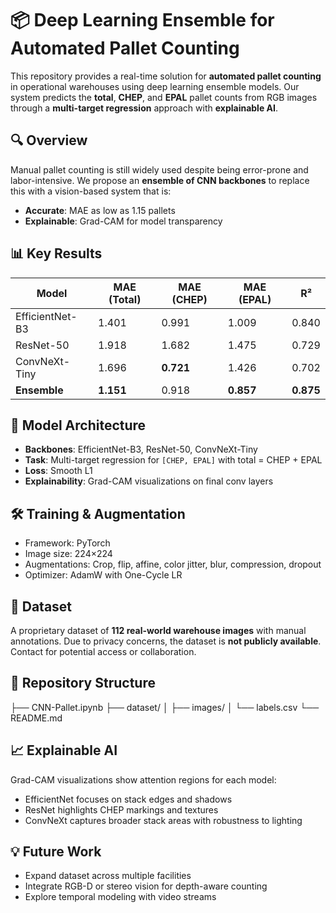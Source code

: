 # 📦 Deep Learning Ensemble for Automated Pallet Counting

This repository provides a real-time solution for **automated pallet counting** in operational warehouses using deep learning ensemble models. Our system predicts the **total**, **CHEP**, and **EPAL** pallet counts from RGB images through a **multi-target regression** approach with **explainable AI**.


## 🔍 Overview

Manual pallet counting is still widely used despite being error-prone and labor-intensive. We propose an **ensemble of CNN backbones** to replace this with a vision-based system that is:

- **Accurate**: MAE as low as 1.15 pallets
- **Explainable**: Grad-CAM for model transparency

## 📊 Key Results

| Model           | MAE (Total) | MAE (CHEP) | MAE (EPAL) | R²       |
|----------------|-------------|------------|------------|-----------|
| EfficientNet-B3| 1.401       | 0.991      | 1.009      | 0.840     |
| ResNet-50      | 1.918       | 1.682      | 1.475      | 0.729     |
| ConvNeXt-Tiny  | 1.696       | **0.721**  | 1.426      | 0.702     |
| **Ensemble**   | **1.151**   | 0.918      | **0.857**  | **0.875** |

## 🧠 Model Architecture

- **Backbones**: EfficientNet-B3, ResNet-50, ConvNeXt-Tiny
- **Task**: Multi-target regression for `[CHEP, EPAL]` with total = CHEP + EPAL
- **Loss**: Smooth L1
- **Explainability**: Grad-CAM visualizations on final conv layers

## 🛠 Training & Augmentation

- Framework: PyTorch
- Image size: 224×224
- Augmentations: Crop, flip, affine, color jitter, blur, compression, dropout
- Optimizer: AdamW with One-Cycle LR

## 📁 Dataset

A proprietary dataset of **112 real-world warehouse images** with manual annotations. Due to privacy concerns, the dataset is **not publicly available**. Contact for potential access or collaboration.

## 📂 Repository Structure
├── CNN-Pallet.ipynb 
├── dataset/ 
│   ├── images/
│   └── labels.csv
└── README.md 


## 📈 Explainable AI

Grad-CAM visualizations show attention regions for each model:
- EfficientNet focuses on stack edges and shadows
- ResNet highlights CHEP markings and textures
- ConvNeXt captures broader stack areas with robustness to lighting

## 💡 Future Work

- Expand dataset across multiple facilities
- Integrate RGB-D or stereo vision for depth-aware counting
- Explore temporal modeling with video streams




